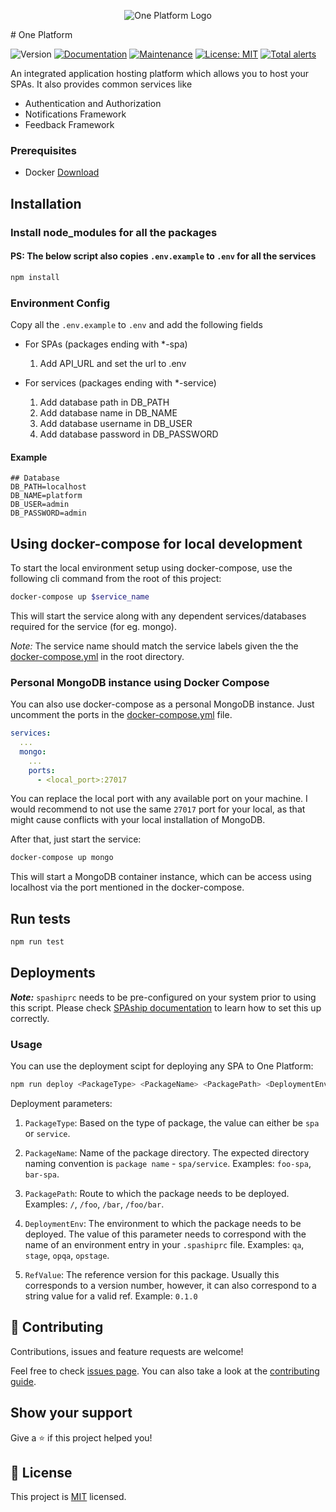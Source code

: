 <p align="center"><img src="https://avatars1.githubusercontent.com/u/58499608?s=100&v=4" alt="One Platform Logo"></p>
# One Platform

![Version](https://img.shields.io/badge/version-0.1.0-blue.svg?cacheSeconds=2592000)
[![Documentation](https://img.shields.io/badge/documentation-yes-brightgreen.svg)](https://github.com/1-Platform/one-platform#readme)
[![Maintenance](https://img.shields.io/badge/Maintained%3F-yes-green.svg)](https://github.com/1-Platform/one-platform/graphs/commit-activity)
[![License: MIT](https://img.shields.io/github/license/1-Platform/one-platform)](https://github.com/1-Platform/one-platform/blob/master/LICENSE)
[![Total alerts](https://img.shields.io/lgtm/alerts/g/1-Platform/one-platform.svg?logo=lgtm&logoWidth=18)](https://lgtm.com/projects/g/1-Platform/one-platform/alerts/)

An integrated application hosting platform which allows you to host your SPAs. It also provides common services like

- Authentication and Authorization
- Notifications Framework
- Feedback Framework

### Prerequisites

- Docker [Download](https://www.docker.com/get-started)

## Installation

### Install node_modules for all the packages
#### PS: The below script also copies `.env.example` to `.env` for all the services
```sh
npm install
```

### Environment Config

Copy all the `.env.example` to `.env` and add the following fields

- For SPAs (packages ending with *-spa)
    1. Add API_URL and set the url to .env

- For services (packages ending with *-service)
    1. Add database path in DB_PATH
    2. Add database name in DB_NAME
    3. Add database username in DB_USER
    4. Add database password in DB_PASSWORD

#### Example
```properties
## Database
DB_PATH=localhost
DB_NAME=platform
DB_USER=admin
DB_PASSWORD=admin
```

## Using docker-compose for local development

To start the local environment setup using docker-compose, use the following cli command from the root of this project:

```sh
docker-compose up $service_name
```

This will start the service along with any dependent services/databases required for the service (for eg. mongo).

_Note:_ The service name should match the service labels given the the [docker-compose.yml](./docker-compose.yml) in the root directory.

### Personal MongoDB instance using Docker Compose

You can also use docker-compose as a personal MongoDB instance. Just uncomment the ports in the [docker-compose.yml](./docker-compose.yml) file.

```yml
services:
  ...
  mongo:
    ...
    ports:
      - <local_port>:27017
```

You can replace the local port with any available port on your machine. I would recommend to not use the same `27017` port for your local, as that might cause conflicts with your local installation of MongoDB.

After that, just start the service:

```sh
docker-compose up mongo
```

This will start a MongoDB container instance, which can be access using localhost via the port mentioned in the docker-compose.

## Run tests

```sh
npm run test
```

## Deployments

***Note:*** `spashiprc` needs to be pre-configured on your system prior to using this script. Please check [SPAship documentation](https://spaship.io) to learn how to set this up correctly.

### Usage

You can use the deployment scipt for deploying any SPA to One Platform:

```sh
npm run deploy <PackageType> <PackageName> <PackagePath> <DeploymentEnv> <RefValue>
```

Deployment parameters:

1. `PackageType`: Based on the type of package, the value can either be `spa` or `service`.

2. `PackageName`: Name of the package directory. The expected directory naming convention is `package name` - `spa/service`. Examples: `foo-spa`, `bar-spa`.

3. `PackagePath`: Route to which the package needs to be deployed. Examples:  `/`, `/foo`, `/bar`, `/foo/bar`.

4. `DeploymentEnv`: The environment to which the package needs to be deployed. The value of this parameter needs to correspond with the name of an environment entry in your `.spashiprc` file. Examples: `qa`, `stage`, `opqa`, `opstage`.

5. `RefValue`: The reference version for this package. Usually this corresponds to a version number, however, it can also correspond to a string value for a valid ref. Example: `0.1.0`

## 🤝 Contributing

Contributions, issues and feature requests are welcome!

Feel free to check [issues page](https://github.com/1-Platform/one-platform/issues). You can also take a look at the [contributing guide](./CONTRIBUTING.md).

## Show your support

Give a ⭐️ if this project helped you!

## 📝 License

This project is [MIT](./LICENSE) licensed.
